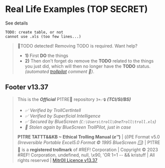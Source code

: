# Real Life Examples (TOP SECRET) 

See details

```
TODO: create table, or not
cannot use .xls (too few lines...)
```


> 🚨TODO detected! Removing TODO is required. Want help? 
> - **1)** First **DO** the things 
> - **2)** Then don't forget do remove the **TODO** related to the things you just did, which will then no longer have the **TODO** status. 
> *(automated [trollpilot](/README.md) comment 🤖)*.


## Footer v13.37

> This is the ***Official*** P1TRE🤡 repository `3+✅🔒` ***(TCI/SI/BS)*** 
> - *✅ Verified by TrollCertIntell* 
> - *✅ Verified by Superficial Intelligence*
> - *✅ Secured by BlueScreen (`C:\Users\troll\OneTroll\troll.xls`)*
> - *🤖 Stolen again by BlueScreen TrollPilot, just in case*
>  
> **P1TRE TATTT&&KB ~ Ethical Trolling Manual (*e™*)** | (*i*)PE Format v5.0  *(Irreversible Portable Excel5.0 Format © 1995 BlueScreen 🪟)* | P1TRE🤡 is a **registered trollmark** of #REF! Corporation | Copyright © 2023 #REF! Corporation, undefined, null, \x90, 'OR 1=1 -- && kristuff | All rights reserved | [Mitr0ll Licence v13.37](/LICENSE.md)
